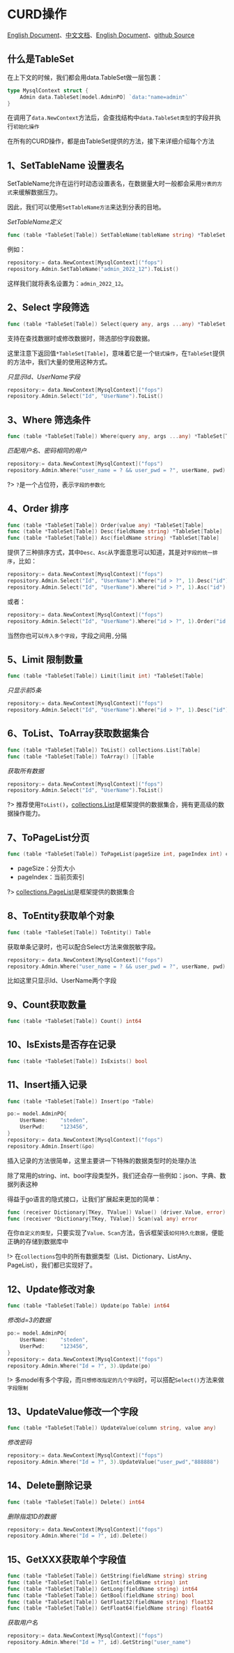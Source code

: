 # CURD操作
[English Document](https://farseer-go.gitee.io/en-us/)、[中文文档](https://farseer-go.gitee.io/)、[English Document](https://farseer-go.github.io/doc/en-us/)、[github Source](https://github.com/farseer-go/data)
## 什么是TableSet
在上下文的时候，我们都会用data.TableSet做一层包裹：
```go
type MysqlContext struct {
    Admin data.TableSet[model.AdminPO] `data:"name=admin"`
}
```
在调用了`data.NewContext`方法后，会查找结构中`data.TableSet类型`的字段并执行`初始化操作`

在所有的CURD操作，都是由TableSet提供的方法，接下来详细介绍每个方法

## 1、SetTableName 设置表名
SetTableName允许在运行时动态设置表名，在数据量大时一般都会采用`分表的方式`来缓解数据压力。

因此，我们可以使用`SetTableName方法`来达到分表的目地。

_SetTableName定义_
```go
func (table *TableSet[Table]) SetTableName(tableName string) *TableSet[Table]
```

例如：
```go
repository:= data.NewContext[MysqlContext]("fops")
repository.Admin.SetTableName("admin_2022_12").ToList()
```

这样我们就将表名设置为：`admin_2022_12`。

## 2、Select 字段筛选
```go
func (table *TableSet[Table]) Select(query any, args ...any) *TableSet[Table]
```
支持在查找数据时或修改数据时，筛选部份字段数据。

这里注意下返回值`*TableSet[Table]`，意味着它是一个`链式操作`，在`TableSet`提供的方法中，我们大量的使用这种方式。

_只显示Id、UserName字段_
```go
repository:= data.NewContext[MysqlContext]("fops")
repository.Admin.Select("Id", "UserName").ToList()
```

## 3、Where 筛选条件
```go
func (table *TableSet[Table]) Where(query any, args ...any) *TableSet[Table]
```
_匹配用户名、密码相同的用户_
```go
repository:= data.NewContext[MysqlContext]("fops")
repository.Admin.Where("user_name = ? && user_pwd = ?", userName, pwd).ToEntity()
```
?> `?`是一个占位符，表示`字段的参数化`

## 4、Order 排序
```go
func (table *TableSet[Table]) Order(value any) *TableSet[Table]
func (table *TableSet[Table]) Desc(fieldName string) *TableSet[Table]
func (table *TableSet[Table]) Asc(fieldName string) *TableSet[Table]
```
提供了三种排序方式，其中`Desc、Asc`从字面意思可以知道，其是对`字段的统一排序`，比如：
```go
repository:= data.NewContext[MysqlContext]("fops")
repository.Admin.Select("Id", "UserName").Where("id > ?", 1).Desc("id").ToList()
repository.Admin.Select("Id", "UserName").Where("id > ?", 1).Asc("id").ToList()
```
或者：
```go
repository:= data.NewContext[MysqlContext]("fops")
repository.Admin.Select("Id", "UserName").Where("id > ?", 1).Order("id desc").ToList()
```

当然你也可以`传入多个字段`，字段之间用`,`分隔

## 5、Limit 限制数量
```go
func (table *TableSet[Table]) Limit(limit int) *TableSet[Table] 
```
_只显示前5条_
```go
repository:= data.NewContext[MysqlContext]("fops")
repository.Admin.Select("Id", "UserName").Where("id > ?", 1).Desc("id").Limit(5).ToList()
```

## 6、ToList、ToArray获取数据集合
```go
func (table *TableSet[Table]) ToList() collections.List[Table]
func (table *TableSet[Table]) ToArray() []Table
```
_获取所有数据_
```go
repository:= data.NewContext[MysqlContext]("fops")
repository.Admin.Select("Id", "UserName").ToList()
```

?> 推荐使用`ToList()`，[collections.List](/dataStructure/list.md)是框架提供的数据集合，拥有更高级的数据操作能力。

## 7、ToPageList分页
```go
func (table *TableSet[Table]) ToPageList(pageSize int, pageIndex int) collections.PageList[Table]
```
- pageSize：分页大小
- pageIndex：当前页索引

?> [collections.PageList](/dataStructure/pageList.md)是框架提供的数据集合

## 8、ToEntity获取单个对象
```go
func (table *TableSet[Table]) ToEntity() Table
```
获取单条记录时，也可以配合Select方法来做脱敏字段。
```go
repository:= data.NewContext[MysqlContext]("fops")
repository.Admin.Where("user_name = ? && user_pwd = ?", userName, pwd).Select("Id", "UserName").ToEntity()
```
比如这里只显示Id、UserName两个字段
## 9、Count获取数量
```go
func (table *TableSet[Table]) Count() int64
```
## 10、IsExists是否存在记录
```go
func (table *TableSet[Table]) IsExists() bool
```
## 11、Insert插入记录
```go
func (table *TableSet[Table]) Insert(po *Table)
```

```go
po:= model.AdminPO{
    UserName:    "steden",
    UserPwd:     "123456",
}
repository:= data.NewContext[MysqlContext]("fops")
repository.Admin.Insert(&po)
```
插入记录的方法很简单，这里主要讲一下特殊的数据类型时的处理办法

除了常用的string、int、bool字段类型外，我们还会存一些例如：json、字典、数据列表这种

得益于go语言的隐式接口，让我们扩展起来更加的简单：
```go
func (receiver Dictionary[TKey, TValue]) Value() (driver.Value, error) 
func (receiver *Dictionary[TKey, TValue]) Scan(val any) error
```
在你`自定义的类型`，只要实现了`Value、Scan`方法，告诉框架该`如何持久化数据`，便能正确的存储到数据库中

!> 在`collections`包中的所有数据类型（List、Dictionary、ListAny、PageList），我们都已实现好了。

## 12、Update修改对象
```go
func (table *TableSet[Table]) Update(po Table) int64
```
_修改id=3的数据_
```go
po:= model.AdminPO{
    UserName:    "steden",
    UserPwd:     "123456",
}
repository:= data.NewContext[MysqlContext]("fops")
repository.Admin.Where("Id = ?", 3).Update(po)
```
!> 多model有多个字段，而`只想修改指定的几个字段`时，可以搭配`Select()`方法来做`字段限制`

## 13、UpdateValue修改一个字段
```go
func (table *TableSet[Table]) UpdateValue(column string, value any)
```
_修改密码_
```go
repository:= data.NewContext[MysqlContext]("fops")
repository.Admin.Where("Id = ?", 3).UpdateValue("user_pwd","888888")
```

## 14、Delete删除记录
```go
func (table *TableSet[Table]) Delete() int64
```
_删除指定ID的数据_
```go
repository:= data.NewContext[MysqlContext]("fops")
repository.Admin.Where("Id = ?", id).Delete()
```
## 15、GetXXX获取单个字段值
```go
func (table *TableSet[Table]) GetString(fieldName string) string
func (table *TableSet[Table]) GetInt(fieldName string) int
func (table *TableSet[Table]) GetLong(fieldName string) int64
func (table *TableSet[Table]) GetBool(fieldName string) bool
func (table *TableSet[Table]) GetFloat32(fieldName string) float32
func (table *TableSet[Table]) GetFloat64(fieldName string) float64
```

_获取用户名_
```go
repository:= data.NewContext[MysqlContext]("fops")
repository.Admin.Where("Id = ?", id).GetString("user_name")
```